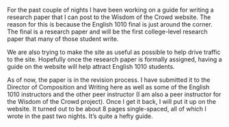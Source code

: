 For the past couple of nights I have been working on a guide for writing a research paper that I can post to the Wisdom of the Crowd website. The reason for this is because the English 1010 final is just around the corner. The final is a research paper and will be the first college-level research paper that many of those student write.

We are also trying to make the site as useful as possible to help drive traffic to the site. Hopefully once the research paper is formally assigned, having a guide on the website will help attract English 1010 students.

As of now, the paper is in the revision process. I have submitted it to the Director of Composition and Writing here as well as some of the English 1010 instructors and the other peer instructor (I am also a peer instructor for the Wisdom of the Crowd project). Once I get it back, I will put it up on the website. It turned out to be about 8 pages single-spaced, all of which I wrote in the past two nights. It’s quite a hefty guide.